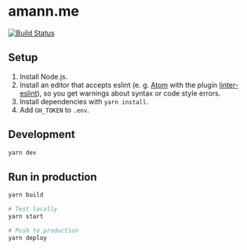 # amann.me

[![Build Status](https://travis-ci.com/amannn/amann.me.svg?branch=master)](https://travis-ci.com/amannn/amann.me)

## Setup
1. Install Node.js.
2. Install an editor that accepts eslint (e. g. [Atom](https://atom.io/) with the plugin [linter-eslint](https://atom.io/packages/linter-eslint)), so you get warnings about syntax or code style errors.
3. Install dependencies with `yarn install`.
4. Add `GH_TOKEN` to `.env`.

## Development

```sh
yarn dev
```

## Run in production

```sh
yarn build

# Test locally
yarn start

# Push to production
yarn deploy
```

